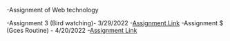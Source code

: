 -Assignment of Web technology

-Assignment 3 (Bird watching)- 3/29/2022
-[Assignment Link](https://santosh0607.github.io/wt-lab-assignment/Assignment/Assignment3(Birdwatching)/)
-Assignment $ (Gces Routine) - 4/20/2022
-[Assignment Link](https://santosh0607.github.io/wt-lab-assignment/Assignment/Assignment4(table)/)